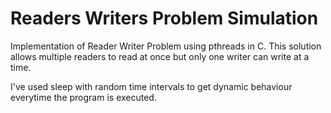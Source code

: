 # Readers Writers Problem Simulation

Implementation of Reader Writer Problem using pthreads in C.
This solution allows multiple readers to read at once but only one writer can write at a time.


I've used sleep with random time intervals to get dynamic behaviour everytime the program is executed.
